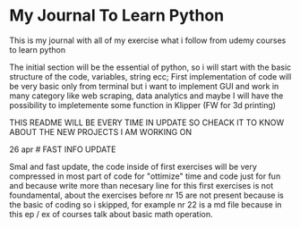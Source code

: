 # My Journal To Learn Python
 This is my journal with all of my exercise what i follow from udemy courses to learn python

 The initial section will be the essential of python, so i will start with the basic structure of the code, variables, string ecc;
 First implementation of code will be very basic only from terminal but i want to implement GUI and work in many category like web scraping, data analytics and maybe I will have the possibility to impletemente some function in Klipper (FW for 3d printing)

 THIS README WILL BE EVERY TIME IN UPDATE SO CHEACK IT TO KNOW ABOUT THE NEW PROJECTS I AM WORKING ON

 26 apr # FAST INFO UPDATE

 Smal and fast update, the code inside of first exercises will be very compressed in most part of code for "ottimize" time and code just for fun and because write more than necesary line for this first exercises is not foundamental, about the exercises before nr 15 are not present because is the basic of coding so i skipped, for example nr 22 is a md file because in this ep / ex of courses talk about basic math operation.